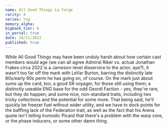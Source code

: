 ```yaml
---
name: All Good Things La Forge
rarity: 4
series: tng
memory_alpha:
bigbook_tier: 6
in_portal: true
date: 28/11/2022
published: true
---
```


While All Good Things may have been unduly harsh about how certain cast members would age (we can all agree Admiral Riker vs. actual Jonathan Frakes circa 2022 is a Jameson-level disservice to the actor, aye?), it wasn't too far off the mark with LeVar Burton, barring the distinctly late 80s/early 90s perm he has going on, of course. On the mark just about sums up the card, too; a good SR voyager, for those still using them; a distinctly useable ENG base for the odd Geordi Faction - yes, they're rare, but they do happen; and some nice, non-standard traits, including two tricky collections and the potential for some more. That being said, he'll quickly be freezer fuel without wider utility, and we have to dock points for the baffling lack of the Federation trait, as well as the fact that his Arena quote isn't telling Irumodic Picard that there's a problem with the warp core, or the phase inducers, or some other damn thing.

